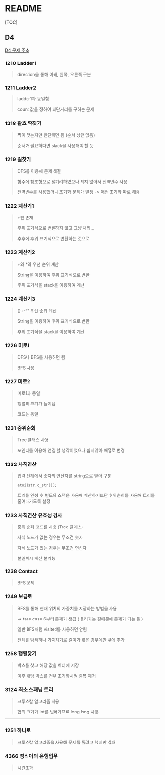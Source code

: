 # README

[TOC]

## D4

[D4 문제 주소](https://swexpertacademy.com/main/code/problem/problemList.do?problemLevel=4&problemTitle=&orderBy=FIRST_REG_DATETIME&select-1=3&pageSize=10&pageIndex=1)



### 1210 Ladder1

> direction을 통해 아래, 왼쪽, 오른쪽 구분



### 1211 Ladder2

> ladder1과 동일함
>
> count 값을 정하여 최단거리를 구하는 문제



### 1218 괄호 짝짓기

> 짝이 맞는지만 판단하면 됨 (순서 상관 없음)
>
> 순서가 필요하다면 stack을 사용해야 할 듯



### 1219 길찾기

> DFS를 이용해 문제 해결
>
> 함수에 참조형으로 넘기려하였으나 되지 않아서 전역변수 사용
>
> 전역변수를 사용했더니 초기화 문제가 발생 -> 매번 초기화 따로 해줌



### 1222 계산기1

> +만 존재
>
> 후위 표기식으로 변환하지 않고 그냥 처리...
>
> 추후에 후위 표기식으로 변환하는 것으로



### 1223 계산기2

> +와 *의 우선 순위 계산
>
> String을 이용하여 후위 표기식으로 변환
>
> 후위 표기식을 stack을 이용하여 계산



### 1224 계산기3

> ()+-*/ 우선 순위 계산
>
> String을 이용하여 후위 표기식으로 변환
>
> 후위 표기식을 stack을 이용하여 계산



### 1226 미로1

> DFS나 BFS를 사용하면 됨
>
> BFS 사용



### 1227 미로2

> 미로1과 동일
>
> 행렬의 크기가 늘어남
>
> 코드는 동일



### 1231 중위순회

> Tree 클래스 사용
>
> 포인터를 이용해 연결 할 생각이었으나 쉽지않아 배열로 변경



### 1232 사칙연산

> 입력 단계에서 숫자와 연산자를 string으로 받아 구분
>
> ```cpp
> atoi(str.c_str());
> ```
>
> 트리를 완성 후 별도의 스택을 사용해 계산하기보단 후위순회를 사용해 트리를 줄여나가도록 설정



### 1233 사칙연산 유효성 검사

> 중위 순회 코드를 사용 (Tree 클래스)
>
> 자식 노드가 없는 경우는 무조건 숫자
>
> 자식 노드가 있는 경우는 무조건 연산자
>
> 불일치시 계산 불가능



### 1238 Contact

> BFS 문제



### 1249 보급로

> BFS를 통해 현재 위치의 가중치를 저장하는 방법을 사용
>
> -> tase case 6부터 문제가 생김 ( 둘러가는 길때문에 문제가 되는 듯 )
>
> 일반 BFS처럼 visited를 사용하면 안됨
>
> 전체를 탐색하나 가지치기로 길이가 짧은 경우에만 큐에 추가



### 1258 행렬찾기

> 박스를 찾고 해당 값을 벡터에 저장
>
> 이후 해당 박스를 전부 초기화시켜 중복 제거



### 3124 최소 스패닝 트리

> 크루스칼 알고리즘 사용
>
> 합의 크기가 int를 넘어가므로 long long 사용





---

### 1251 하나로

> 크루스칼 알고리즘을 사용해 문제를 풀려고 했지만 실패



### 4366 정식이의 은행업무

> 시간초과


